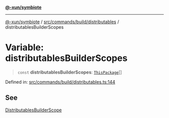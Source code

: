 [**@-xun/symbiote**](../../../../../README.md)

***

[@-xun/symbiote](../../../../../README.md) / [src/commands/build/distributables](../README.md) / distributablesBuilderScopes

# Variable: distributablesBuilderScopes

> `const` **distributablesBuilderScopes**: [`ThisPackage`](../../../../configure/enumerations/ThisPackageGlobalScope.md#thispackage)[]

Defined in: [src/commands/build/distributables.ts:144](https://github.com/Xunnamius/symbiote/blob/03c423f753693df61565a1f49d80cc0f6cc503f1/src/commands/build/distributables.ts#L144)

## See

[DistributablesBuilderScope](../../../../configure/enumerations/ThisPackageGlobalScope.md)
